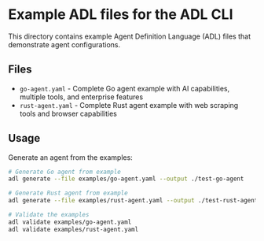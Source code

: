 # Example ADL files for the ADL CLI

This directory contains example Agent Definition Language (ADL) files that demonstrate agent configurations.

## Files

- `go-agent.yaml` - Complete Go agent example with AI capabilities, multiple tools, and enterprise features
- `rust-agent.yaml` - Complete Rust agent example with web scraping tools and browser capabilities

## Usage

Generate an agent from the examples:

```bash
# Generate Go agent from example
adl generate --file examples/go-agent.yaml --output ./test-go-agent

# Generate Rust agent from example
adl generate --file examples/rust-agent.yaml --output ./test-rust-agent

# Validate the examples
adl validate examples/go-agent.yaml
adl validate examples/rust-agent.yaml
```
